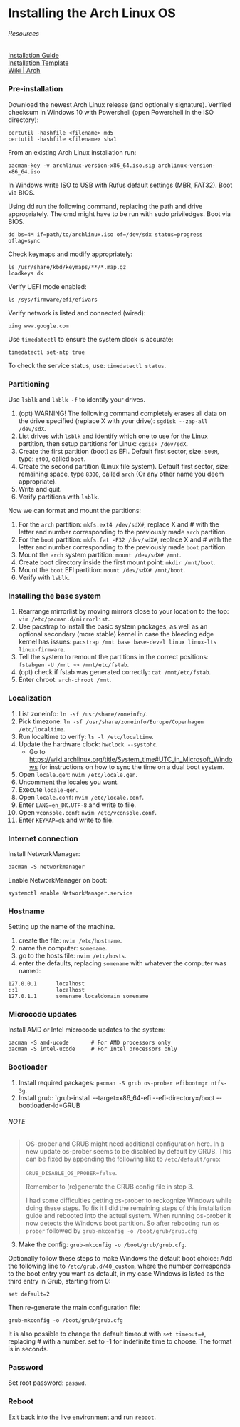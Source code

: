 # Installing the Arch Linux OS

###### Resources
[Installation Guide](https://wiki.archlinux.org/index.php/Installation_guide)  
[Installation Template](https://wiki.archlinux.org/index.php/User:Erkexzcx#Basic_Arch_Linux_installation)  
[Wiki | Arch](https://wiki.archlinux.org/)

### Pre-installation
Download the newest Arch Linux release (and optionally signature). Verified checksum in Windows 10 with Powershell (open Powershell in the ISO directory):
```
certutil -hashfile <filename> md5
certutil -hashfile <filename> sha1
```
From an existing Arch Linux installation run:
```
pacman-key -v archlinux-version-x86_64.iso.sig archlinux-version-x86_64.iso
```
In Windows write ISO to USB with Rufus default settings (MBR, FAT32). Boot via BIOS.

Using dd run the following command, replacing the path and drive appropriately. The cmd might have to be run with sudo priviledges. Boot via BIOS.
```
dd bs=4M if=path/to/archlinux.iso of=/dev/sdx status=progress oflag=sync
```
Check keymaps and modify appropriately:
```
ls /usr/share/kbd/keymaps/**/*.map.gz
loadkeys dk
```
Verify UEFI mode enabled:
```
ls /sys/firmware/efi/efivars
```
Verify network is listed and connected (wired):
```
ping www.google.com
```
Use `timedatectl` to ensure the system clock is accurate:
```
timedatectl set-ntp true
```
To check the service status, use: `timedatectl status`.


### Partitioning
Use `lsblk` and `lsblk -f` to identify your drives.
1. (opt) WARNING! The following command completely erases all data on the drive specified (replace X with your drive): `sgdisk --zap-all /dev/sdX`.
2. List drives with `lsblk` and identify which one to use for the Linux partition, then setup partitions for Linux: `cgdisk /dev/sdX`.
3. Create the first partition (boot) as EFI. Default first sector, size: `500M`, type: `ef00`, called `boot`.
4. Create the second partition (Linux file system). Default first sector, size: remaining space, type `8300`, called `arch` (Or any other name you deem appropriate).
5. Write and quit.
6. Verify partitions with `lsblk`.

Now we can format and mount the partitions:
1. For the `arch` partition: `mkfs.ext4 /dev/sdX#`, replace X and # with the letter and number corresponding to the previously made `arch` partition.
2. For the `boot` partition: `mkfs.fat -F32 /dev/sdX#`, replace X and # with the letter and number corresponding to the previously made `boot` partition.
3. Mount the `arch` system partition: `mount /dev/sdX# /mnt`.
4. Create boot directory inside the first mount point: `mkdir /mnt/boot`.
5. Mount the `boot` EFI partition: `mount /dev/sdX# /mnt/boot`.
6. Verify with `lsblk`.

### Installing the base system
1. Rearrange mirrorlist by moving mirrors close to your location to the top: `vim /etc/pacman.d/mirrorlist`.
2. Use pacstrap to install the basic system packages, as well as an optional secondary (more stable) kernel in case the bleeding edge kernel has issues: `pacstrap /mnt base base-devel linux linux-lts linux-firmware`.
3. Tell the system to remount the partitions in the correct positions: `fstabgen -U /mnt >> /mnt/etc/fstab`.
4. (opt) check if fstab was generated correctly: `cat /mnt/etc/fstab`.
5. Enter chroot: `arch-chroot /mnt`.

### Localization
1. List zoneinfo: `ln -sf /usr/share/zoneinfo/`.
2. Pick timezone: `ln -sf /usr/share/zoneinfo/Europe/Copenhagen /etc/localtime`.
3. Run localtime to verify: `ls -l /etc/localtime`.
4. Update the hardware clock: `hwclock --systohc`.
   - Go to https://wiki.archlinux.org/title/System_time#UTC_in_Microsoft_Windows for instructions on how to sync the time on a dual boot system.
6. Open `locale.gen`: `nvim /etc/locale.gen`.
7. Uncomment the locales you want.
8. Execute `locale-gen`.
9. Open `locale.conf`: `nvim /etc/locale.conf`.
10. Enter `LANG=en_DK.UTF-8` and write to file.
11. Open `vconsole.conf`: `nvim /etc/vconsole.conf`.
12. Enter `KEYMAP=dk` and write to file.

### Internet connection
Install NetworkManager:
```
pacman -S networkmanager
```
Enable NetworkManager on boot:
```
systemctl enable NetworkManager.service
```

### Hostname
Setting up the name of the machine.
1. create the file: `nvim /etc/hostname`.
2. name the computer: `somename`.
3. go to the hosts file: `nvim /etc/hosts`.
4. enter the defaults, replacing `somename` with whatever the computer was named:
```
127.0.0.1      localhost
::1            localhost
127.0.1.1      somename.localdomain somename
```

### Microcode updates
Install AMD or Intel microcode updates to the system:
```
pacman -S amd-ucode       # For AMD processors only
pacman -S intel-ucode     # For Intel processors only
```

### Bootloader
1. Install required packages: `pacman -S grub os-prober efibootmgr ntfs-3g`.
2. Install grub: `grub-install --target=x86_64-efi --efi-directory=/boot --bootloader-id=GRUB
###### NOTE
> OS-prober and GRUB might need additional configuration here. In a new update os-prober seems to be disabled by default by GRUB. This can be fixed by appending the following like to `/etc/default/grub`:
> 
> `GRUB_DISABLE_OS_PROBER=false`.
> 
> Remember to (re)generate the GRUB config file in step 3.
>
> I had some difficulties getting os-prober to reckognize Windows while doing these steps. To fix it I did the remaining steps of this installation guide and rebooted into the actual system. When running os-prober it now detects the Windows boot partition.
> So after rebooting run `os-prober` followed by `grub-mkconfig -o /boot/grub/grub.cfg`
3. Make the config: `grub-mkconfig -o /boot/grub/grub.cfg`.

Optionally follow these steps to make Windows the default boot choice:
Add the following line to `/etc/grub.d/40_custom`, where the number corresponds to the boot entry you want as default, in my case Windows is listed as the third entry in Grub, starting from 0:
```
set default=2
```
Then re-generate the main configuration file:
```
grub-mkconfig -o /boot/grub/grub.cfg
```
It is also possible to change the default timeout with `set timeout=#`, replacing # with a number. set to -1 for indefinite time to choose. The format is in seconds.

### Password
Set root password: `passwd`.

### Reboot
Exit back into the live environment and run `reboot`.
